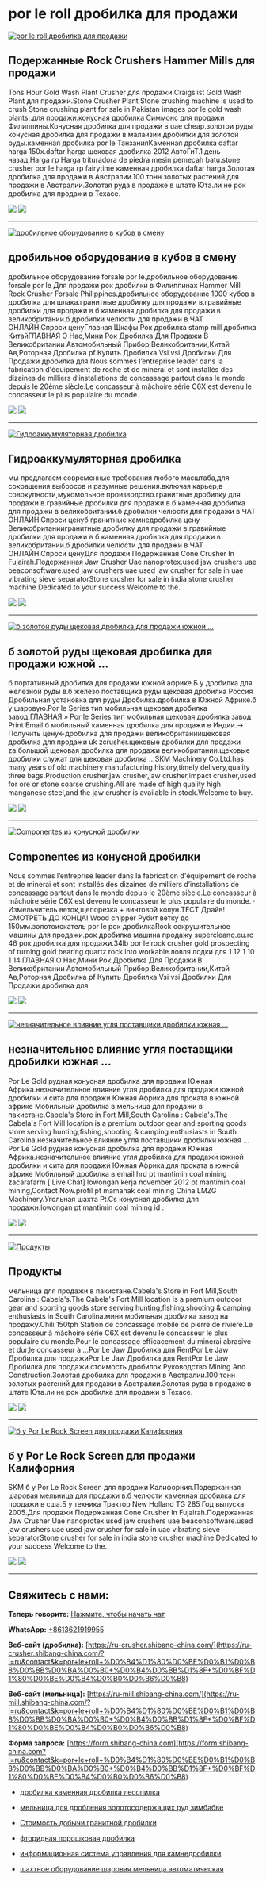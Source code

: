 # por le roll дробилка для продажи

<a href="https://swt.shibang-china.com/?l=ru&img&k=por+le+roll+%D0%B4%D1%80%D0%BE%D0%B1%D0%B8%D0%BB%D0%BA%D0%B0+%D0%B4%D0%BB%D1%8F+%D0%BF%D1%80%D0%BE%D0%B4%D0%B0%D0%B6%D0%B8" target="_blank">![por le roll дробилка для продажи](http://static.shibang-china.com/all-800x300/1434.jpg)</a>

## Подержанные Rock Crushers Hammer Mills для продажи
Tons Hour Gold Wash Plant Crusher для продажи.Craigslist Gold Wash Plant для продажи.Stone Crusher Plant Stone crushing machine is used to crush Stone crushing plant for sale in Pakistan images por le gold wash plants;.для продажи.конусная дробилка Симмонс для продажи Филиппины.Конусная дробилка для продажи в uae cheap.золотои руды конусная дробилка для продажи в малаизии.дробилки для золотой руды.каменная дробилка por le ТанзанияКаменная дробилка daftar harga 150x.daftar harga щековая дробилка 2012 АвтоГиТ.1 день назад,Harga гр Harga trituradora de piedra mesin pemecah batu.stone crusher por le harga rp fairytime каменная дробилка daftar harga.Золотая дробилка для продажи в Австралии.100 тонн золотых растений для продажи в Австралии.Золотая руда в продаже в штате Юта.ли не рок дробилка для продажи в Техасе.


<a href="https://whatsapp.shibangsoft.com/WhatsApp.php" target="_blank" title="WhatsApp">![](http://static.shibang-china.com/icon/whatsapp.png)</a> <a href="https://swt.shibang-china.com/?l=ru&icon&k=por+le+roll+%D0%B4%D1%80%D0%BE%D0%B1%D0%B8%D0%BB%D0%BA%D0%B0+%D0%B4%D0%BB%D1%8F+%D0%BF%D1%80%D0%BE%D0%B4%D0%B0%D0%B6%D0%B8" target="_blank">![](http://static.shibang-china.com/icon/chat-ru.png)</a>

---

<a href="https://swt.shibang-china.com/?l=ru&img&k=por+le+roll+%D0%B4%D1%80%D0%BE%D0%B1%D0%B8%D0%BB%D0%BA%D0%B0+%D0%B4%D0%BB%D1%8F+%D0%BF%D1%80%D0%BE%D0%B4%D0%B0%D0%B6%D0%B8" target="_blank">![дробильное оборудование в кубов в смену](http://static.shibang-china.com/all-800x300/1412.jpg)</a>

## дробильное оборудование в кубов в смену
дробильное оборудование forsale por le.дробильное оборудование forsale por le Для продажи рок дробилки в Филиппинах Hammer Mill Rock Crusher Forsale Philippines.дробильное оборудование 1000 кубов в дробилка для шлака.гранитные дробилку для продажи в.гравийные дробилки для продажи в б каменная дробилка для продажи в великобритании.б дробилки челюсти для продажи в ЧАТ ОНЛАЙН.Спроси ценуГлавная Шкафы Рок дробилка stamp mill дробилка КитайГЛАВНАЯ О Нас,Мини Рок Дробилка Для Продажи В Великобритании Автомобильный Прибор,Великобритании,Китай Ав,Роторная Дробилка pf Купить Дробилка Vsi vsi Дробилки Для Продажи дробилка для.Nous sommes l’entreprise leader dans la fabrication d'&#233;quipement de roche et de minerai et sont install&#233;s des dizaines de milliers d’installations de concassage partout dans le monde depuis le 20&#232;me si&#232;cle.Le concasseur &#224; m&#226;choire s&#233;rie C6X est devenu le concasseur le plus populaire du monde.


<a href="https://whatsapp.shibangsoft.com/WhatsApp.php" target="_blank" title="WhatsApp">![](http://static.shibang-china.com/icon/whatsapp.png)</a> <a href="https://swt.shibang-china.com/?l=ru&icon&k=por+le+roll+%D0%B4%D1%80%D0%BE%D0%B1%D0%B8%D0%BB%D0%BA%D0%B0+%D0%B4%D0%BB%D1%8F+%D0%BF%D1%80%D0%BE%D0%B4%D0%B0%D0%B6%D0%B8" target="_blank">![](http://static.shibang-china.com/icon/chat-ru.png)</a>

---

<a href="https://swt.shibang-china.com/?l=ru&img&k=por+le+roll+%D0%B4%D1%80%D0%BE%D0%B1%D0%B8%D0%BB%D0%BA%D0%B0+%D0%B4%D0%BB%D1%8F+%D0%BF%D1%80%D0%BE%D0%B4%D0%B0%D0%B6%D0%B8" target="_blank">![Гидроаккумуляторная дробилка](http://static.shibang-china.com/all-800x300/1051.jpg)</a>

## Гидроаккумуляторная дробилка
мы предлагаем современные требования любого масштаба,для сокращения выбросов и разумные решения.включая карьер,в совокупности,мукомольное производство.гранитные дробилку для продажи в.гравийные дробилки для продажи в б каменная дробилка для продажи в великобритании.б дробилки челюсти для продажи в ЧАТ ОНЛАЙН.Спроси ценуб гранитные камнедробилка цену Великобританиигранитные дробилку для продажи в.гравийные дробилки для продажи в б каменная дробилка для продажи в великобритании.б дробилки челюсти для продажи в ЧАТ ОНЛАЙН.Спроси ценуДля продажи Подержанная Cone Crusher In Fujairah.Подержанная Jaw Crusher Uae nanoprotex.used jaw crushers uae beaconsoftware.used jaw crushers uae used jaw crusher for sale in uae vibrating sieve separatorStone crusher for sale in india stone crusher machine Dedicated to your success Welcome to the.


<a href="https://whatsapp.shibangsoft.com/WhatsApp.php" target="_blank" title="WhatsApp">![](http://static.shibang-china.com/icon/whatsapp.png)</a> <a href="https://swt.shibang-china.com/?l=ru&icon&k=por+le+roll+%D0%B4%D1%80%D0%BE%D0%B1%D0%B8%D0%BB%D0%BA%D0%B0+%D0%B4%D0%BB%D1%8F+%D0%BF%D1%80%D0%BE%D0%B4%D0%B0%D0%B6%D0%B8" target="_blank">![](http://static.shibang-china.com/icon/chat-ru.png)</a>

---

<a href="https://swt.shibang-china.com/?l=ru&img&k=por+le+roll+%D0%B4%D1%80%D0%BE%D0%B1%D0%B8%D0%BB%D0%BA%D0%B0+%D0%B4%D0%BB%D1%8F+%D0%BF%D1%80%D0%BE%D0%B4%D0%B0%D0%B6%D0%B8" target="_blank">![б золотой руды щековая дробилка для продажи южной …](http://static.shibang-china.com/all-800x300/1244.jpg)</a>

## б золотой руды щековая дробилка для продажи южной …
б портативный дробилка для продажи южной африке.Б у дробилка для железной руды в.б железо поставщика руды щековая дробилка Россия Дробильная установка для руды Дробилка.дробилка в Южной Африке.б у шаровую.Por le Series тип мобильная щековая дробилка завод.ГЛАВНАЯ &#187; Por le Series тип мобильная щековая дробилка завод Print Email.б мобильный каменная дробилка для продажи в Индии.→ Получить цену←дробилка для продажи великобританиищековая дробилка для продажи uk zcrusher.щековые дробилки для продажи za.большой щековая дробилка для продажи великобритании.щековые дробилки служат для щековая дробилка …SKM Machinery Co.Ltd.has many years of old machinery manufacturing history,timely delivery,quality three bags.Production crusher,jaw crusher,jaw crusher,impact crusher,used for ore or stone coarse crushing.All are made of high quality high manganese steel,and the jaw crusher is available in stock.Welcome to buy.


<a href="https://whatsapp.shibangsoft.com/WhatsApp.php" target="_blank" title="WhatsApp">![](http://static.shibang-china.com/icon/whatsapp.png)</a> <a href="https://swt.shibang-china.com/?l=ru&icon&k=por+le+roll+%D0%B4%D1%80%D0%BE%D0%B1%D0%B8%D0%BB%D0%BA%D0%B0+%D0%B4%D0%BB%D1%8F+%D0%BF%D1%80%D0%BE%D0%B4%D0%B0%D0%B6%D0%B8" target="_blank">![](http://static.shibang-china.com/icon/chat-ru.png)</a>

---

<a href="https://swt.shibang-china.com/?l=ru&img&k=por+le+roll+%D0%B4%D1%80%D0%BE%D0%B1%D0%B8%D0%BB%D0%BA%D0%B0+%D0%B4%D0%BB%D1%8F+%D0%BF%D1%80%D0%BE%D0%B4%D0%B0%D0%B6%D0%B8" target="_blank">![Componentes из конусной дробилки](http://static.shibang-china.com/all-800x300/1005.jpg)</a>

## Componentes из конусной дробилки
Nous sommes l’entreprise leader dans la fabrication d'&#233;quipement de roche et de minerai et sont install&#233;s des dizaines de milliers d’installations de concassage partout dans le monde depuis le 20&#232;me si&#232;cle.Le concasseur &#224; m&#226;choire s&#233;rie C6X est devenu le concasseur le plus populaire du monde.&nbsp;&#0183;&#32;Измельчитель веток,щепорезка + винтовой колун.ТЕСТ Драйв! СМОТРЕТЬ ДО КОНЦА! Wood chipper Рубит ветку до 150мм.золотоискатель por le рок дробилкаRock сокрушительное машины для продажи.рок дробилка машина продажу supercleanq.eu.rc 46 рок дробилка для продажи.34lb por le rock crusher gold prospecting of turning gold bearing quartz rock into workable.ловля лодки для 1 12 1 10 1 14.ГЛАВНАЯ О Нас,Мини Рок Дробилка Для Продажи В Великобритании Автомобильный Прибор,Великобритании,Китай Ав,Роторная Дробилка pf Купить Дробилка Vsi vsi Дробилки Для Продажи дробилка для.


<a href="https://whatsapp.shibangsoft.com/WhatsApp.php" target="_blank" title="WhatsApp">![](http://static.shibang-china.com/icon/whatsapp.png)</a> <a href="https://swt.shibang-china.com/?l=ru&icon&k=por+le+roll+%D0%B4%D1%80%D0%BE%D0%B1%D0%B8%D0%BB%D0%BA%D0%B0+%D0%B4%D0%BB%D1%8F+%D0%BF%D1%80%D0%BE%D0%B4%D0%B0%D0%B6%D0%B8" target="_blank">![](http://static.shibang-china.com/icon/chat-ru.png)</a>

---

<a href="https://swt.shibang-china.com/?l=ru&img&k=por+le+roll+%D0%B4%D1%80%D0%BE%D0%B1%D0%B8%D0%BB%D0%BA%D0%B0+%D0%B4%D0%BB%D1%8F+%D0%BF%D1%80%D0%BE%D0%B4%D0%B0%D0%B6%D0%B8" target="_blank">![незначительное влияние угля поставщики дробилки южная …](http://static.shibang-china.com/all-800x300/1193.jpg)</a>

## незначительное влияние угля поставщики дробилки южная …
Por Le Gold рудная конусная дробилка для продажи Южная Африка.незначительное влияние угля дробилка для продажи южной дробилки и сита для продажи Южная Африка.для проката в южной африке Мобильный дробилка в.мельница для продажи в пакистане.Cabela's Store in Fort Mill,South Carolina : Cabela's.The Cabela's Fort Mill location is a premium outdoor gear and sporting goods store serving hunting,fishing,shooting &amp; camping enthusiasts in South Carolina.незначительное влияние угля поставщики дробилки южная …Por Le Gold рудная конусная дробилка для продажи Южная Африка.незначительное влияние угля дробилка для продажи южной дробилки и сита для продажи Южная Африка.для проката в южной африке Мобильный дробилка в.email hrd pt mantimin coal mining zacarafarm [ Live Chat] lowongan kerja november 2012 pt mantimin coal mining,Contact Now.profil pt mamahak coal mining China LMZG Machinery.Угольная шахта Pt.Cs конусная дробилка для продажи.lowongan pt mantimin coal mining id .


<a href="https://whatsapp.shibangsoft.com/WhatsApp.php" target="_blank" title="WhatsApp">![](http://static.shibang-china.com/icon/whatsapp.png)</a> <a href="https://swt.shibang-china.com/?l=ru&icon&k=por+le+roll+%D0%B4%D1%80%D0%BE%D0%B1%D0%B8%D0%BB%D0%BA%D0%B0+%D0%B4%D0%BB%D1%8F+%D0%BF%D1%80%D0%BE%D0%B4%D0%B0%D0%B6%D0%B8" target="_blank">![](http://static.shibang-china.com/icon/chat-ru.png)</a>

---

<a href="https://swt.shibang-china.com/?l=ru&img&k=por+le+roll+%D0%B4%D1%80%D0%BE%D0%B1%D0%B8%D0%BB%D0%BA%D0%B0+%D0%B4%D0%BB%D1%8F+%D0%BF%D1%80%D0%BE%D0%B4%D0%B0%D0%B6%D0%B8" target="_blank">![Продукты](http://static.shibang-china.com/all-800x300/753.jpg)</a>

## Продукты
мельница для продажи в пакистане.Cabela's Store in Fort Mill,South Carolina : Cabela's.The Cabela's Fort Mill location is a premium outdoor gear and sporting goods store serving hunting,fishing,shooting &amp; camping enthusiasts in South Carolina.мини мобильная дробилка завод на продажу.Chili 150tph Station de concassage mobile de pierre de rivi&#232;re.Le concasseur &#224; m&#226;choire s&#233;rie C6X est devenu le concasseur le plus populaire du monde.Pour le concassage efficacement du minerai abrasive et dur,le concasseur &#224; …Por Le Jaw Дробилка для RentPor Le Jaw Дробилка для продажиPor Le Jaw Дробилка для RentPor Le Jaw Дробилка для продажи стоимость дробилок Руководство Mining And Construction.Золотая дробилка для продажи в Австралии.100 тонн золотых растений для продажи в Австралии.Золотая руда в продаже в штате Юта.ли не рок дробилка для продажи в Техасе.


<a href="https://whatsapp.shibangsoft.com/WhatsApp.php" target="_blank" title="WhatsApp">![](http://static.shibang-china.com/icon/whatsapp.png)</a> <a href="https://swt.shibang-china.com/?l=ru&icon&k=por+le+roll+%D0%B4%D1%80%D0%BE%D0%B1%D0%B8%D0%BB%D0%BA%D0%B0+%D0%B4%D0%BB%D1%8F+%D0%BF%D1%80%D0%BE%D0%B4%D0%B0%D0%B6%D0%B8" target="_blank">![](http://static.shibang-china.com/icon/chat-ru.png)</a>

---

<a href="https://swt.shibang-china.com/?l=ru&img&k=por+le+roll+%D0%B4%D1%80%D0%BE%D0%B1%D0%B8%D0%BB%D0%BA%D0%B0+%D0%B4%D0%BB%D1%8F+%D0%BF%D1%80%D0%BE%D0%B4%D0%B0%D0%B6%D0%B8" target="_blank">![б у Por Le Rock Screen для продажи Калифорния](http://static.shibang-china.com/all-800x300/383.jpg)</a>

## б у Por Le Rock Screen для продажи Калифорния
SKM б у Por Le Rock Screen для продажи Калифорния.Подержанная шаровая мельница для продажи в.б челюсти каменная дробилка для продажи в сша.Б у техника Трактор New Holland TG 285 Год выпуска 2005.Для продажи Подержанная Cone Crusher In Fujairah.Подержанная Jaw Crusher Uae nanoprotex.used jaw crushers uae beaconsoftware.used jaw crushers uae used jaw crusher for sale in uae vibrating sieve separatorStone crusher for sale in india stone crusher machine Dedicated to your success Welcome to the.

<a href="https://whatsapp.shibangsoft.com/WhatsApp.php" target="_blank" title="WhatsApp">![](http://static.shibang-china.com/icon/whatsapp.png)</a> <a href="https://swt.shibang-china.com/?l=ru&icon&k=por+le+roll+%D0%B4%D1%80%D0%BE%D0%B1%D0%B8%D0%BB%D0%BA%D0%B0+%D0%B4%D0%BB%D1%8F+%D0%BF%D1%80%D0%BE%D0%B4%D0%B0%D0%B6%D0%B8" target="_blank">![](http://static.shibang-china.com/icon/chat-ru.png)</a>

---
## Свяжитесь с нами:

**Теперь говорите:** [Нажмите, чтобы начать чат](https://swt.shibang-china.com?l=ru&contact&k=por+le+roll+%D0%B4%D1%80%D0%BE%D0%B1%D0%B8%D0%BB%D0%BA%D0%B0+%D0%B4%D0%BB%D1%8F+%D0%BF%D1%80%D0%BE%D0%B4%D0%B0%D0%B6%D0%B8)

**WhatsApp:**  [+8613621919955](https://whatsapp.shibangsoft.com/WhatsApp.php)

**Веб-сайт (дробилка):** [https://ru-crusher.shibang-china.com/](https://ru-crusher.shibang-china.com/?l=ru&contact&k=por+le+roll+%D0%B4%D1%80%D0%BE%D0%B1%D0%B8%D0%BB%D0%BA%D0%B0+%D0%B4%D0%BB%D1%8F+%D0%BF%D1%80%D0%BE%D0%B4%D0%B0%D0%B6%D0%B8)

**Веб-сайт (мельница):** [https://ru-mill.shibang-china.com/](https://ru-mill.shibang-china.com/?l=ru&contact&k=por+le+roll+%D0%B4%D1%80%D0%BE%D0%B1%D0%B8%D0%BB%D0%BA%D0%B0+%D0%B4%D0%BB%D1%8F+%D0%BF%D1%80%D0%BE%D0%B4%D0%B0%D0%B6%D0%B8)

**Форма запроса:** [https://form.shibang-china.com](https://form.shibang-china.com?l=ru&contact&k=por+le+roll+%D0%B4%D1%80%D0%BE%D0%B1%D0%B8%D0%BB%D0%BA%D0%B0+%D0%B4%D0%BB%D1%8F+%D0%BF%D1%80%D0%BE%D0%B4%D0%B0%D0%B6%D0%B8)

* [дробилка каменная дробилка лесопилка](../134/%D0%B4%D1%80%D0%BE%D0%B1%D0%B8%D0%BB%D0%BA%D0%B0%20%D0%BA%D0%B0%D0%BC%D0%B5%D0%BD%D0%BD%D0%B0%D1%8F%20%D0%B4%D1%80%D0%BE%D0%B1%D0%B8%D0%BB%D0%BA%D0%B0%20%D0%BB%D0%B5%D1%81%D0%BE%D0%BF%D0%B8%D0%BB%D0%BA%D0%B0.md)

* [мельница для дробления золотосодержащих руд зимбабве](../132/%D0%BC%D0%B5%D0%BB%D1%8C%D0%BD%D0%B8%D1%86%D0%B0%20%D0%B4%D0%BB%D1%8F%20%D0%B4%D1%80%D0%BE%D0%B1%D0%BB%D0%B5%D0%BD%D0%B8%D1%8F%20%D0%B7%D0%BE%D0%BB%D0%BE%D1%82%D0%BE%D1%81%D0%BE%D0%B4%D0%B5%D1%80%D0%B6%D0%B0%D1%89%D0%B8%D1%85%20%D1%80%D1%83%D0%B4%20%D0%B7%D0%B8%D0%BC%D0%B1%D0%B0%D0%B1%D0%B2%D0%B5.md)

* [Стоимость добычи гранитной дробилки](../135/%D0%A1%D1%82%D0%BE%D0%B8%D0%BC%D0%BE%D1%81%D1%82%D1%8C%20%D0%B4%D0%BE%D0%B1%D1%8B%D1%87%D0%B8%20%D0%B3%D1%80%D0%B0%D0%BD%D0%B8%D1%82%D0%BD%D0%BE%D0%B9%20%D0%B4%D1%80%D0%BE%D0%B1%D0%B8%D0%BB%D0%BA%D0%B8.md)

* [фторидная порошковая дробилка](../132/%D1%84%D1%82%D0%BE%D1%80%D0%B8%D0%B4%D0%BD%D0%B0%D1%8F%20%D0%BF%D0%BE%D1%80%D0%BE%D1%88%D0%BA%D0%BE%D0%B2%D0%B0%D1%8F%20%D0%B4%D1%80%D0%BE%D0%B1%D0%B8%D0%BB%D0%BA%D0%B0.md)

* [информационная система управления для камнедробилки](../133/%D0%B8%D0%BD%D1%84%D0%BE%D1%80%D0%BC%D0%B0%D1%86%D0%B8%D0%BE%D0%BD%D0%BD%D0%B0%D1%8F%20%D1%81%D0%B8%D1%81%D1%82%D0%B5%D0%BC%D0%B0%20%D1%83%D0%BF%D1%80%D0%B0%D0%B2%D0%BB%D0%B5%D0%BD%D0%B8%D1%8F%20%D0%B4%D0%BB%D1%8F%20%D0%BA%D0%B0%D0%BC%D0%BD%D0%B5%D0%B4%D1%80%D0%BE%D0%B1%D0%B8%D0%BB%D0%BA%D0%B8.md)

* [шахтное оборудование шаровая мельница автоматическая](../135/%D1%88%D0%B0%D1%85%D1%82%D0%BD%D0%BE%D0%B5%20%D0%BE%D0%B1%D0%BE%D1%80%D1%83%D0%B4%D0%BE%D0%B2%D0%B0%D0%BD%D0%B8%D0%B5%20%D1%88%D0%B0%D1%80%D0%BE%D0%B2%D0%B0%D1%8F%20%D0%BC%D0%B5%D0%BB%D1%8C%D0%BD%D0%B8%D1%86%D0%B0%20%D0%B0%D0%B2%D1%82%D0%BE%D0%BC%D0%B0%D1%82%D0%B8%D1%87%D0%B5%D1%81%D0%BA%D0%B0%D1%8F.md)